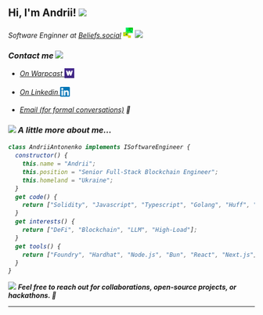 <h2> Hi, I'm Andrii! <img src="https://media.tenor.com/ZqMlZNvC2BYAAAAi/pixel-art-mrp.gif" width="50"></h2>

<p>
  <em>Software Enginner at <a href="https://beliefs.social/">Beliefs.social</a>
  <img src="./icons/beliefs.png" width="20">
  <img src="https://media.giphy.com/media/WUlplcMpOCEmTGBtBW/giphy.gif" width="30" />
</p>

### Contact me <img src="https://media.tenor.com/VmWjBYdNb-4AAAAi/message-pixelated.gif" width="40" />

* <p align="left">
  <a href="https://warpcast.com/ins0mn1a" target="_blank">
    On Warpcast
  </a>
  <img align="center" src="./icons/warpcast.png" alt="https://warpcast.com/" height="20" width="20" style="padding-bottom: 4px" />
</p>

* <p>
  <a href="https://www.linkedin.com/in/andrii-antonenko/" target="_blank">
    On Linkedin
  </a>
  <img align="center" src="./icons/linkedin.png" alt="https://warpcast.com/" height="20" width="20" style="padding-bottom: 4px" />
</p>

* <p>
  <a href="mailto:andriyantonenko3.16@gmail.com">Email (for formal conversations)</a>
  📧
</p>

### <img src="https://media.tenor.com/BP0zrL-SpzQAAAAi/flying-cute.gif" width="50"> A little more about me...  


```javascript
class AndriiAntonenko implements ISoftwareEngineer {
  constructor() {
    this.name = "Andrii";
    this.position = "Senior Full-Stack Blockchain Engineer";
    this.homeland = "Ukraine";
  }
  get code() {
    return ["Solidity", "Javascript", "Typescript", "Golang", "Huff", "Python"];
  }
  get interests() {
    return ["DeFi", "Blockchain", "LLM", "High-Load"];
  }
  get tools() {
    return ["Foundry", "Hardhat", "Node.js", "Bun", "React", "Next.js"]
  }
}
```

<img src="https://media.tenor.com/Km_wRqRHkpQAAAAj/fist-bump-mario.gif" width="60"> <em> <b>Feel free to reach out for collaborations, open-source projects, or hackathons. 🚀</b> </em>

---
